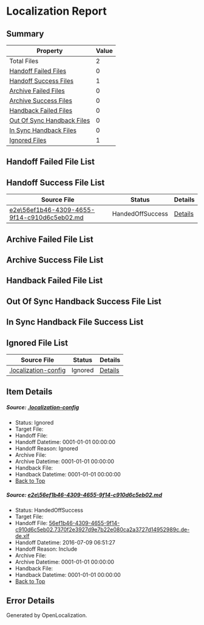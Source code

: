 # <a name='report-top'></a> Localization Report

## Summary
 Property | Value 
 -------- | ----- 
 Total Files | 2
[ Handoff Failed Files ](#handoff-failed-list)| 0
[ Handoff Success Files ](#handoff-success-list)| 1
[ Archive Failed Files ](#archive-failed-list)| 0
[ Archive Success Files ](#archive-success-list)| 0
[ Handback Failed Files ](#handback-failed-list)| 0
[ Out Of Sync Handback Files ](#outofsync-handback-success-list)| 0
[ In Sync Handback Files ](#insync-handback-success-list)| 0
[ Ignored Files ](#ignored-list)| 1

## <a name='handoff-failed-list'></a> Handoff Failed File List

## <a name='handoff-success-list'></a> Handoff Success File List
 Source File | Status | Details 
 ----------- | ------ | ------- 
 [e2e\56ef1b46-4309-4655-9f14-c910d6c5eb02.md](https://github.com/OpenLocalizationTestOrg/oltest/blob/bd1ea2cdc7445123624b8db52101428fe94f3a28/e2e/56ef1b46-4309-4655-9f14-c910d6c5eb02.md) | HandedOffSuccess | [Details](#ffb9e2e9e94e1169fd413b3014a2170d34f3c0491)

## <a name='archive-failed-list'></a> Archive Failed File List

## <a name='archive-success-list'></a> Archive Success File List

## <a name='handback-failed-list'></a> Handback Failed File List

## <a name='outofsync-handback-success-list'></a> Out Of Sync Handback Success File List

## <a name='insync-handback-success-list'></a> In Sync Handback File Success List

## <a name='ignored-list'></a> Ignored File List
 Source File | Status | Details 
 ----------- | ------ | ------- 
 [.localization-config](https://github.com/OpenLocalizationTestOrg/oltest/blob/bd1ea2cdc7445123624b8db52101428fe94f3a28/.localization-config) | Ignored | [Details](#3d4f252ac210baf56311d7e97dcc2db10974dbd20)

## Item Details
##### <a name='3d4f252ac210baf56311d7e97dcc2db10974dbd20'></a> Source: [.localization-config](https://github.com/OpenLocalizationTestOrg/oltest/blob/bd1ea2cdc7445123624b8db52101428fe94f3a28/.localization-config)
* Status: Ignored
* Target File: 
* Handoff File: 
* Handoff Datetime: 0001-01-01 00:00:00
* Handoff Reason: Ignored
* Archive File: 
* Archive Datetime: 0001-01-01 00:00:00
* Handback File: 
* Handback Datetime: 0001-01-01 00:00:00
* [Back to Top](#report-top)

##### <a name='ffb9e2e9e94e1169fd413b3014a2170d34f3c0491'></a> Source: [e2e\56ef1b46-4309-4655-9f14-c910d6c5eb02.md](https://github.com/OpenLocalizationTestOrg/oltest/blob/bd1ea2cdc7445123624b8db52101428fe94f3a28/e2e/56ef1b46-4309-4655-9f14-c910d6c5eb02.md)
* Status: HandedOffSuccess
* Target File: 
* Handoff File: [56ef1b46-4309-4655-9f14-c910d6c5eb02.7370f2e3927d9e7b22e080ca2a3727d14952989c.de-de.xlf](https://github.com/OpenLocalizationTestOrg/olhandoff-e2e/blob/2727355b2b3b87ccc6f0143c1e1a33925ee8aafa/ol-handoff/OpenLocalizationTestOrg/oltest-dede-fly/ci/ht/56ef1b46-4309-4655-9f14-c910d6c5eb02.7370f2e3927d9e7b22e080ca2a3727d14952989c.de-de.xlf)
* Handoff Datetime: 2016-07-09 06:51:27
* Handoff Reason: Include
* Archive File: 
* Archive Datetime: 0001-01-01 00:00:00
* Handback File: 
* Handback Datetime: 0001-01-01 00:00:00
* [Back to Top](#report-top)


## Error Details

Generated by OpenLocalization.
